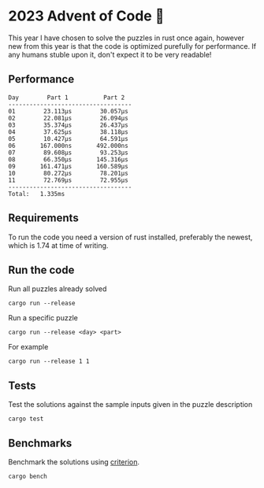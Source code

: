 # 2023 Advent of Code 🦀

This year I have chosen to solve the puzzles in rust once again, however new from this year is that the code is optimized purefully for performance.
If any humans stuble upon it, don't expect it to be very readable!

## Performance
```
Day        Part 1          Part 2
-----------------------------------
01        23.113μs        30.057μs
02        22.081μs        26.094μs
03        35.374μs        26.437μs
04        37.625μs        38.118μs
05        10.427μs        64.591μs
06       167.000ns       492.000ns
07        89.608μs        93.253μs
08        66.350μs       145.316μs
09       161.471μs       160.589μs
10        80.272μs        78.201μs
11        72.769μs        72.955μs
-----------------------------------
Total:   1.335ms
```

## Requirements

To run the code you need a version of rust installed, preferably the newest, which is 1.74 at time of writing.

## Run the code

Run all puzzles already solved
```shell
cargo run --release
```

Run a specific puzzle
```shell
cargo run --release <day> <part>
```

For example
```shell
cargo run --release 1 1
```

## Tests
Test the solutions against the sample inputs given in the puzzle description
```shell
cargo test 
```

## Benchmarks

Benchmark the solutions using [criterion](https://github.com/bheisler/criterion.rs).
```shell
cargo bench
```